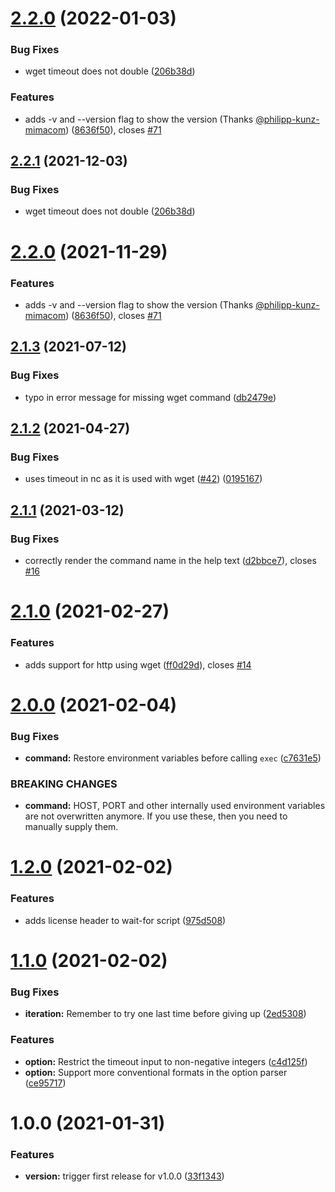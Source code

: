 # [2.2.0](https://github.com/philipp-kunz-mimacom/wait-for/compare/v2.1.3...v2.2.0) (2022-01-03)


### Bug Fixes

* wget timeout does not double ([206b38d](https://github.com/philipp-kunz-mimacom/wait-for/commit/206b38d01ddf0fe76ea35efadc4ebdfb6c877895))


### Features

* adds -v and --version flag to show the version (Thanks [@philipp-kunz-mimacom](https://github.com/philipp-kunz-mimacom)) ([8636f50](https://github.com/philipp-kunz-mimacom/wait-for/commit/8636f50d4a83e3e1c44fafae7c3d63f2f3d8db49)), closes [#71](https://github.com/philipp-kunz-mimacom/wait-for/issues/71)

## [2.2.1](https://github.com/eficode/wait-for/compare/v2.2.0...v2.2.1) (2021-12-03)


### Bug Fixes

* wget timeout does not double ([206b38d](https://github.com/eficode/wait-for/commit/206b38d01ddf0fe76ea35efadc4ebdfb6c877895))

# [2.2.0](https://github.com/eficode/wait-for/compare/v2.1.3...v2.2.0) (2021-11-29)


### Features

* adds -v and --version flag to show the version (Thanks [@philipp-kunz-mimacom](https://github.com/philipp-kunz-mimacom)) ([8636f50](https://github.com/eficode/wait-for/commit/8636f50d4a83e3e1c44fafae7c3d63f2f3d8db49)), closes [#71](https://github.com/eficode/wait-for/issues/71)

## [2.1.3](https://github.com/eficode/wait-for/compare/v2.1.2...v2.1.3) (2021-07-12)


### Bug Fixes

* typo in error message for missing wget command ([db2479e](https://github.com/eficode/wait-for/commit/db2479e4411441e8edc9188d002ee73b3d3e8e4e))

## [2.1.2](https://github.com/eficode/wait-for/compare/v2.1.1...v2.1.2) (2021-04-27)


### Bug Fixes

* uses timeout in nc as it is used with wget ([#42](https://github.com/eficode/wait-for/issues/42)) ([0195167](https://github.com/eficode/wait-for/commit/019516781dcca428cb0ee372e008e251e333f1ac))

## [2.1.1](https://github.com/eficode/wait-for/compare/v2.1.0...v2.1.1) (2021-03-12)


### Bug Fixes

* correctly render the command name in the help text ([d2bbce7](https://github.com/eficode/wait-for/commit/d2bbce787871c67cdcfe1e614b90f96e1c3217f3)), closes [#16](https://github.com/eficode/wait-for/issues/16)

# [2.1.0](https://github.com/eficode/wait-for/compare/v2.0.0...v2.1.0) (2021-02-27)


### Features

* adds support for http using wget ([ff0d29d](https://github.com/eficode/wait-for/commit/ff0d29d11ecd99a8209c6dd3968fd14ab2878b5b)), closes [#14](https://github.com/eficode/wait-for/issues/14)

# [2.0.0](https://github.com/eficode/wait-for/compare/v1.2.0...v2.0.0) (2021-02-04)


### Bug Fixes

* **command:** Restore environment variables before calling `exec` ([c7631e5](https://github.com/eficode/wait-for/commit/c7631e52594858ff18d1ab563e111289f8f8b45e))


### BREAKING CHANGES

* **command:** HOST, PORT and other internally used environment variables are not overwritten anymore. If you use these, then you need to manually supply them.

# [1.2.0](https://github.com/eficode/wait-for/compare/v1.1.0...v1.2.0) (2021-02-02)


### Features

* adds license header to wait-for script ([975d508](https://github.com/eficode/wait-for/commit/975d508c4839631c839de553fdca3c72c3628714))

# [1.1.0](https://github.com/eficode/wait-for/compare/v1.0.0...v1.1.0) (2021-02-02)


### Bug Fixes

* **iteration:** Remember to try one last time before giving up ([2ed5308](https://github.com/eficode/wait-for/commit/2ed5308e39aa9fe462fde50dc491deedd8dbad75))


### Features

* **option:** Restrict the timeout input to non-negative integers ([c4d125f](https://github.com/eficode/wait-for/commit/c4d125f22d34dfa589509abd0103404a7ab2a222))
* **option:** Support more conventional formats in the option parser ([ce95717](https://github.com/eficode/wait-for/commit/ce95717bd98e65a447aa2f0de6ae64e52bbfbe65))

# 1.0.0 (2021-01-31)


### Features

* **version:** trigger first release for v1.0.0 ([33f1343](https://github.com/eficode/wait-for/commit/33f13430ff5780b87ca646058e2b9c2bfba8a8f6))
